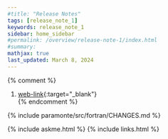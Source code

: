 ```yaml
---
#title: "Release Notes"
tags: [release_note_1]
keywords: release_note_1
sidebar: home_sidebar
#permalink: /overview/release-note-1/index.html
#summary:
mathjax: true
last_updated: March 8, 2024
---
```


{% comment %}
1. [web-link](){:target="_blank"}  
{% endcomment %}
 
{% include paramonte/src/fortran/CHANGES.md %}

{% include askme.html %}
{% include links.html %}
